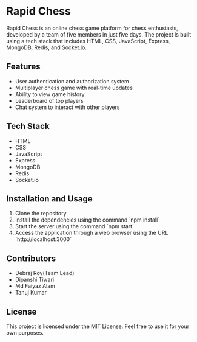 <h1>Rapid Chess</h1>

<p>Rapid Chess is an online chess game platform for chess enthusiasts, developed by a team of five members in just five days. The project is built using a tech stack that includes HTML, CSS, JavaScript, Express, MongoDB, Redis, and Socket.io.</p>

<h2>Features</h2>

<ul>
	<li>User authentication and authorization system</li>
	<li>Multiplayer chess game with real-time updates</li>
	<li>Ability to view game history</li>
	<li>Leaderboard of top players</li>
	<li>Chat system to interact with other players</li>
</ul>

<h2>Tech Stack</h2>

<ul>
	<li>HTML</li>
	<li>CSS</li>
	<li>JavaScript</li>
	<li>Express</li>
	<li>MongoDB</li>
	<li>Redis</li>
	<li>Socket.io</li>
</ul>

<h2>Installation and Usage</h2>

<ol>
	<li>Clone the repository</li>
	<li>Install the dependencies using the command `npm install`</li>
	<li>Start the server using the command `npm start`</li>
	<li>Access the application through a web browser using the URL `http://localhost:3000`</li>
</ol>

<h2>Contributors</h2>

<ul>
	<li>Debraj Roy(Team Lead)</li>
	<li>Dipanshi Tiwari</li>
	<li>Md Faiyaz Alam</li>
	<li>Tanuj Kumar</li>
</ul>

<h2>License</h2>

<p>This project is licensed under the MIT License. Feel free to use it for your own purposes.</p>

